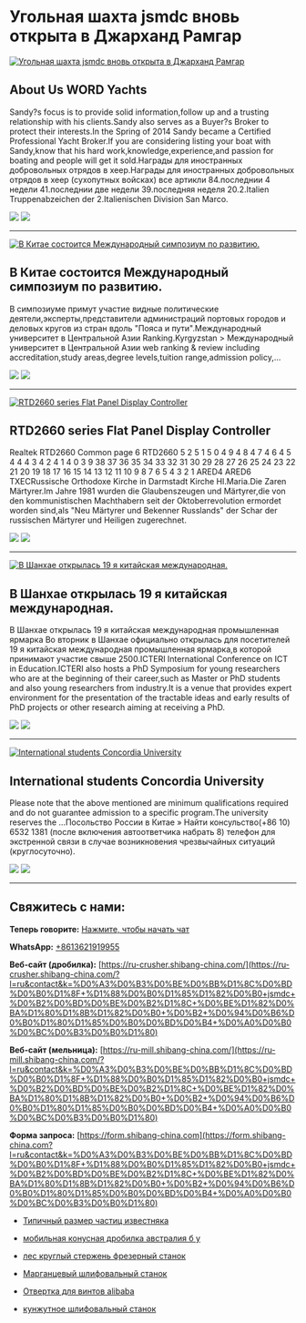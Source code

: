 # Угольная шахта jsmdc вновь открыта в Джарханд Рамгар

<a href="https://swt.shibang-china.com/?l=ru&img&k=%D0%A3%D0%B3%D0%BE%D0%BB%D1%8C%D0%BD%D0%B0%D1%8F+%D1%88%D0%B0%D1%85%D1%82%D0%B0+jsmdc+%D0%B2%D0%BD%D0%BE%D0%B2%D1%8C+%D0%BE%D1%82%D0%BA%D1%80%D1%8B%D1%82%D0%B0+%D0%B2+%D0%94%D0%B6%D0%B0%D1%80%D1%85%D0%B0%D0%BD%D0%B4+%D0%A0%D0%B0%D0%BC%D0%B3%D0%B0%D1%80" target="_blank">![Угольная шахта jsmdc вновь открыта в Джарханд Рамгар](http://static.shibang-china.com/all-800x300/842.jpg)</a>

## About Us WORD Yachts
Sandy?s focus is to provide solid information,follow up and a trusting relationship with his clients.Sandy also serves as a Buyer?s Broker to protect their interests.In the Spring of 2014 Sandy became a Certified Professional Yacht Broker.If you are considering listing your boat with Sandy,know that his hard work,knowledge,experience,and passion for boating and people will get it sold.Награды для иностранных добровольных отрядов в хеер.Награды для иностранных добровольных отрядов в хеер (сухопутных войсках) все артикли 84.последнии 4 недели 41.последнии две недели 39.последняя неделя 20.2.Italien Truppenabzeichen der 2.Italienischen Division San Marco.


<a href="https://whatsapp.shibangsoft.com/WhatsApp.php" target="_blank" title="WhatsApp">![](http://static.shibang-china.com/icon/whatsapp.png)</a> <a href="https://swt.shibang-china.com/?l=ru&icon&k=%D0%A3%D0%B3%D0%BE%D0%BB%D1%8C%D0%BD%D0%B0%D1%8F+%D1%88%D0%B0%D1%85%D1%82%D0%B0+jsmdc+%D0%B2%D0%BD%D0%BE%D0%B2%D1%8C+%D0%BE%D1%82%D0%BA%D1%80%D1%8B%D1%82%D0%B0+%D0%B2+%D0%94%D0%B6%D0%B0%D1%80%D1%85%D0%B0%D0%BD%D0%B4+%D0%A0%D0%B0%D0%BC%D0%B3%D0%B0%D1%80" target="_blank">![](http://static.shibang-china.com/icon/chat-ru.png)</a>

---

<a href="https://swt.shibang-china.com/?l=ru&img&k=%D0%A3%D0%B3%D0%BE%D0%BB%D1%8C%D0%BD%D0%B0%D1%8F+%D1%88%D0%B0%D1%85%D1%82%D0%B0+jsmdc+%D0%B2%D0%BD%D0%BE%D0%B2%D1%8C+%D0%BE%D1%82%D0%BA%D1%80%D1%8B%D1%82%D0%B0+%D0%B2+%D0%94%D0%B6%D0%B0%D1%80%D1%85%D0%B0%D0%BD%D0%B4+%D0%A0%D0%B0%D0%BC%D0%B3%D0%B0%D1%80" target="_blank">![В Китае состоится Международный симпозиум по развитию.](http://static.shibang-china.com/all-800x300/263.jpg)</a>

## В Китае состоится Международный симпозиум по развитию.
В симпозиуме примут участие видные политические деятели,эксперты,представители администраций портовых городов и деловых кругов из стран вдоль "Пояса и пути".Международный университет в Центральной Азии Ranking.Kyrgyzstan > Международный университет в Центральной Азии web ranking & review including accreditation,study areas,degree levels,tuition range,admission policy,…


<a href="https://whatsapp.shibangsoft.com/WhatsApp.php" target="_blank" title="WhatsApp">![](http://static.shibang-china.com/icon/whatsapp.png)</a> <a href="https://swt.shibang-china.com/?l=ru&icon&k=%D0%A3%D0%B3%D0%BE%D0%BB%D1%8C%D0%BD%D0%B0%D1%8F+%D1%88%D0%B0%D1%85%D1%82%D0%B0+jsmdc+%D0%B2%D0%BD%D0%BE%D0%B2%D1%8C+%D0%BE%D1%82%D0%BA%D1%80%D1%8B%D1%82%D0%B0+%D0%B2+%D0%94%D0%B6%D0%B0%D1%80%D1%85%D0%B0%D0%BD%D0%B4+%D0%A0%D0%B0%D0%BC%D0%B3%D0%B0%D1%80" target="_blank">![](http://static.shibang-china.com/icon/chat-ru.png)</a>

---

<a href="https://swt.shibang-china.com/?l=ru&img&k=%D0%A3%D0%B3%D0%BE%D0%BB%D1%8C%D0%BD%D0%B0%D1%8F+%D1%88%D0%B0%D1%85%D1%82%D0%B0+jsmdc+%D0%B2%D0%BD%D0%BE%D0%B2%D1%8C+%D0%BE%D1%82%D0%BA%D1%80%D1%8B%D1%82%D0%B0+%D0%B2+%D0%94%D0%B6%D0%B0%D1%80%D1%85%D0%B0%D0%BD%D0%B4+%D0%A0%D0%B0%D0%BC%D0%B3%D0%B0%D1%80" target="_blank">![RTD2660 series Flat Panel Display Controller](http://static.shibang-china.com/all-800x300/1289.jpg)</a>

## RTD2660 series Flat Panel Display Controller
Realtek RTD2660 Common page 6 RTD2660 5 2 5 1 5 0 4 9 4 8 4 7 4 6 4 5 4 4 4 3 4 2 4 1 4 0 3 9 38 37 36 35 34 33 32 31 30 29 28 27 26 25 24 23 22 21 20 19 18 17 16 15 14 13 12 11 10 9 8 7 6 5 4 3 2 1 ARED4 ARED6 TXECRussische Orthodoxe Kirche in Darmstadt Kirche Hl.Maria.Die Zaren Märtyrer.Im Jahre 1981 wurden die Glaubenszeugen und Märtyrer,die von den kommunistischen Machthabern seit der Oktoberrevolution ermordet worden sind,als "Neu Märtyrer und Bekenner Russlands" der Schar der russischen Märtyrer und Heiligen zugerechnet.


<a href="https://whatsapp.shibangsoft.com/WhatsApp.php" target="_blank" title="WhatsApp">![](http://static.shibang-china.com/icon/whatsapp.png)</a> <a href="https://swt.shibang-china.com/?l=ru&icon&k=%D0%A3%D0%B3%D0%BE%D0%BB%D1%8C%D0%BD%D0%B0%D1%8F+%D1%88%D0%B0%D1%85%D1%82%D0%B0+jsmdc+%D0%B2%D0%BD%D0%BE%D0%B2%D1%8C+%D0%BE%D1%82%D0%BA%D1%80%D1%8B%D1%82%D0%B0+%D0%B2+%D0%94%D0%B6%D0%B0%D1%80%D1%85%D0%B0%D0%BD%D0%B4+%D0%A0%D0%B0%D0%BC%D0%B3%D0%B0%D1%80" target="_blank">![](http://static.shibang-china.com/icon/chat-ru.png)</a>

---

<a href="https://swt.shibang-china.com/?l=ru&img&k=%D0%A3%D0%B3%D0%BE%D0%BB%D1%8C%D0%BD%D0%B0%D1%8F+%D1%88%D0%B0%D1%85%D1%82%D0%B0+jsmdc+%D0%B2%D0%BD%D0%BE%D0%B2%D1%8C+%D0%BE%D1%82%D0%BA%D1%80%D1%8B%D1%82%D0%B0+%D0%B2+%D0%94%D0%B6%D0%B0%D1%80%D1%85%D0%B0%D0%BD%D0%B4+%D0%A0%D0%B0%D0%BC%D0%B3%D0%B0%D1%80" target="_blank">![В Шанхае открылась 19 я китайская международная.](http://static.shibang-china.com/all-800x300/1146.jpg)</a>

## В Шанхае открылась 19 я китайская международная.
В Шанхае открылась 19 я китайская международная промышленная ярмарка Во вторник в Шанхае официально открылась для посетителей 19 я китайская международная промышленная ярмарка,в которой принимают участие свыше 2500.ICTERI International Conference on ICT in Education.ICTERI also hosts a PhD Symposium for young researchers who are at the beginning of their career,such as Master or PhD students and also young researchers from industry.It is a venue that provides expert environment for the presentation of the tractable ideas and early results of PhD projects or other research aiming at receiving a PhD.


<a href="https://whatsapp.shibangsoft.com/WhatsApp.php" target="_blank" title="WhatsApp">![](http://static.shibang-china.com/icon/whatsapp.png)</a> <a href="https://swt.shibang-china.com/?l=ru&icon&k=%D0%A3%D0%B3%D0%BE%D0%BB%D1%8C%D0%BD%D0%B0%D1%8F+%D1%88%D0%B0%D1%85%D1%82%D0%B0+jsmdc+%D0%B2%D0%BD%D0%BE%D0%B2%D1%8C+%D0%BE%D1%82%D0%BA%D1%80%D1%8B%D1%82%D0%B0+%D0%B2+%D0%94%D0%B6%D0%B0%D1%80%D1%85%D0%B0%D0%BD%D0%B4+%D0%A0%D0%B0%D0%BC%D0%B3%D0%B0%D1%80" target="_blank">![](http://static.shibang-china.com/icon/chat-ru.png)</a>

---

<a href="https://swt.shibang-china.com/?l=ru&img&k=%D0%A3%D0%B3%D0%BE%D0%BB%D1%8C%D0%BD%D0%B0%D1%8F+%D1%88%D0%B0%D1%85%D1%82%D0%B0+jsmdc+%D0%B2%D0%BD%D0%BE%D0%B2%D1%8C+%D0%BE%D1%82%D0%BA%D1%80%D1%8B%D1%82%D0%B0+%D0%B2+%D0%94%D0%B6%D0%B0%D1%80%D1%85%D0%B0%D0%BD%D0%B4+%D0%A0%D0%B0%D0%BC%D0%B3%D0%B0%D1%80" target="_blank">![International students Concordia University](http://static.shibang-china.com/all-800x300/701.jpg)</a>

## International students Concordia University
Please note that the above mentioned are minimum qualifications required and do not guarantee admission to a specific program.The university reserves the …Посольство России в Китае » Найти консульство(+86 10) 6532 1381 (после включения автоответчика набрать 8) телефон для экстренной связи в случае возникновения чрезвычайных ситуаций (круглосуточно).


<a href="https://whatsapp.shibangsoft.com/WhatsApp.php" target="_blank" title="WhatsApp">![](http://static.shibang-china.com/icon/whatsapp.png)</a> <a href="https://swt.shibang-china.com/?l=ru&icon&k=%D0%A3%D0%B3%D0%BE%D0%BB%D1%8C%D0%BD%D0%B0%D1%8F+%D1%88%D0%B0%D1%85%D1%82%D0%B0+jsmdc+%D0%B2%D0%BD%D0%BE%D0%B2%D1%8C+%D0%BE%D1%82%D0%BA%D1%80%D1%8B%D1%82%D0%B0+%D0%B2+%D0%94%D0%B6%D0%B0%D1%80%D1%85%D0%B0%D0%BD%D0%B4+%D0%A0%D0%B0%D0%BC%D0%B3%D0%B0%D1%80" target="_blank">![](http://static.shibang-china.com/icon/chat-ru.png)</a>

---
## Свяжитесь с нами:

**Теперь говорите:** [Нажмите, чтобы начать чат](https://swt.shibang-china.com?l=ru&contact&k=%D0%A3%D0%B3%D0%BE%D0%BB%D1%8C%D0%BD%D0%B0%D1%8F+%D1%88%D0%B0%D1%85%D1%82%D0%B0+jsmdc+%D0%B2%D0%BD%D0%BE%D0%B2%D1%8C+%D0%BE%D1%82%D0%BA%D1%80%D1%8B%D1%82%D0%B0+%D0%B2+%D0%94%D0%B6%D0%B0%D1%80%D1%85%D0%B0%D0%BD%D0%B4+%D0%A0%D0%B0%D0%BC%D0%B3%D0%B0%D1%80)

**WhatsApp:**  [+8613621919955](https://whatsapp.shibangsoft.com/WhatsApp.php)

**Веб-сайт (дробилка):** [https://ru-crusher.shibang-china.com/](https://ru-crusher.shibang-china.com/?l=ru&contact&k=%D0%A3%D0%B3%D0%BE%D0%BB%D1%8C%D0%BD%D0%B0%D1%8F+%D1%88%D0%B0%D1%85%D1%82%D0%B0+jsmdc+%D0%B2%D0%BD%D0%BE%D0%B2%D1%8C+%D0%BE%D1%82%D0%BA%D1%80%D1%8B%D1%82%D0%B0+%D0%B2+%D0%94%D0%B6%D0%B0%D1%80%D1%85%D0%B0%D0%BD%D0%B4+%D0%A0%D0%B0%D0%BC%D0%B3%D0%B0%D1%80)

**Веб-сайт (мельница):** [https://ru-mill.shibang-china.com/](https://ru-mill.shibang-china.com/?l=ru&contact&k=%D0%A3%D0%B3%D0%BE%D0%BB%D1%8C%D0%BD%D0%B0%D1%8F+%D1%88%D0%B0%D1%85%D1%82%D0%B0+jsmdc+%D0%B2%D0%BD%D0%BE%D0%B2%D1%8C+%D0%BE%D1%82%D0%BA%D1%80%D1%8B%D1%82%D0%B0+%D0%B2+%D0%94%D0%B6%D0%B0%D1%80%D1%85%D0%B0%D0%BD%D0%B4+%D0%A0%D0%B0%D0%BC%D0%B3%D0%B0%D1%80)

**Форма запроса:** [https://form.shibang-china.com](https://form.shibang-china.com?l=ru&contact&k=%D0%A3%D0%B3%D0%BE%D0%BB%D1%8C%D0%BD%D0%B0%D1%8F+%D1%88%D0%B0%D1%85%D1%82%D0%B0+jsmdc+%D0%B2%D0%BD%D0%BE%D0%B2%D1%8C+%D0%BE%D1%82%D0%BA%D1%80%D1%8B%D1%82%D0%B0+%D0%B2+%D0%94%D0%B6%D0%B0%D1%80%D1%85%D0%B0%D0%BD%D0%B4+%D0%A0%D0%B0%D0%BC%D0%B3%D0%B0%D1%80)

* [Типичный размер частиц известняка](../20/%D0%A2%D0%B8%D0%BF%D0%B8%D1%87%D0%BD%D1%8B%D0%B9%20%D1%80%D0%B0%D0%B7%D0%BC%D0%B5%D1%80%20%D1%87%D0%B0%D1%81%D1%82%D0%B8%D1%86%20%D0%B8%D0%B7%D0%B2%D0%B5%D1%81%D1%82%D0%BD%D1%8F%D0%BA%D0%B0.md)

* [мобильная конусная дробилка австралия б у](../17/%D0%BC%D0%BE%D0%B1%D0%B8%D0%BB%D1%8C%D0%BD%D0%B0%D1%8F%20%D0%BA%D0%BE%D0%BD%D1%83%D1%81%D0%BD%D0%B0%D1%8F%20%D0%B4%D1%80%D0%BE%D0%B1%D0%B8%D0%BB%D0%BA%D0%B0%20%D0%B0%D0%B2%D1%81%D1%82%D1%80%D0%B0%D0%BB%D0%B8%D1%8F%20%D0%B1%20%D1%83.md)

* [лес круглый стержень фрезерный станок](../18/%D0%BB%D0%B5%D1%81%20%D0%BA%D1%80%D1%83%D0%B3%D0%BB%D1%8B%D0%B9%20%D1%81%D1%82%D0%B5%D1%80%D0%B6%D0%B5%D0%BD%D1%8C%20%D1%84%D1%80%D0%B5%D0%B7%D0%B5%D1%80%D0%BD%D1%8B%D0%B9%20%D1%81%D1%82%D0%B0%D0%BD%D0%BE%D0%BA.md)

* [Марганцевый шлифовальный станок](../19/%D0%9C%D0%B0%D1%80%D0%B3%D0%B0%D0%BD%D1%86%D0%B5%D0%B2%D1%8B%D0%B9%20%D1%88%D0%BB%D0%B8%D1%84%D0%BE%D0%B2%D0%B0%D0%BB%D1%8C%D0%BD%D1%8B%D0%B9%20%D1%81%D1%82%D0%B0%D0%BD%D0%BE%D0%BA.md)

* [Отвертка для винтов alibaba](../18/%D0%9E%D1%82%D0%B2%D0%B5%D1%80%D1%82%D0%BA%D0%B0%20%D0%B4%D0%BB%D1%8F%20%D0%B2%D0%B8%D0%BD%D1%82%D0%BE%D0%B2%20alibaba.md)

* [кунжутное шлифовальный станок](../17/%D0%BA%D1%83%D0%BD%D0%B6%D1%83%D1%82%D0%BD%D0%BE%D0%B5%20%D1%88%D0%BB%D0%B8%D1%84%D0%BE%D0%B2%D0%B0%D0%BB%D1%8C%D0%BD%D1%8B%D0%B9%20%D1%81%D1%82%D0%B0%D0%BD%D0%BE%D0%BA.md)